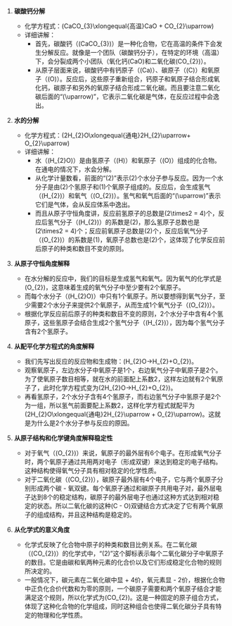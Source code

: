 

1. **碳酸钙分解**
   - 化学方程式：\(CaCO_{3}\xlongequal{高温}CaO + CO_{2}\uparrow\)
   - 详细讲解：
     - 首先，碳酸钙（\(CaCO_{3}\)）是一种化合物，它在高温的条件下会发生分解反应。就像是一个团队（碳酸钙分子），在特定的环境（高温）下，会分裂成两个小团队（氧化钙\(CaO\)和二氧化碳\(CO_{2}\)）。
     - 从原子层面来说，碳酸钙中有钙原子（\(Ca\)）、碳原子（\(C\)）和氧原子（\(O\)）。反应后，这些原子重新组合，钙原子和氧原子结合形成氧化钙，碳原子和另外的氧原子结合形成二氧化碳。而且要注意二氧化碳后面的“\(\uparrow\)”，它表示二氧化碳是气体，在反应过程中会逸出。
2. **水的分解**
   - 化学方程式：\(2H_{2}O\xlongequal{通电}2H_{2}\uparrow+ O_{2}\uparrow\)
   - 详细讲解：
     - 水（\(H_{2}O\)）是由氢原子（\(H\)）和氧原子（\(O\)）组成的化合物。在通电的情况下，水会分解。
     - 从化学计量数看，前面的“\(2\)”表示\(2\)个水分子参与反应。因为一个水分子是由\(2\)个氢原子和\(1\)个氧原子组成的。反应后，会生成氢气（\(H_{2}\)）和氧气（\(O_{2}\)）。氢气和氧气后面的“\(\uparrow\)”表示它们是气体，会从反应体系中逸出。
     - 而且从原子守恒角度讲，反应前氢原子的总数是\(2\times2 = 4\)个，反应后氢气分子（\(H_{2}\)）的系数是\(2\)，那么氢原子总数也是\(2\times2 = 4\)个；反应前氧原子总数是\(2\)个，反应后氧气分子（\(O_{2}\)）的系数是\(1\)，氧原子总数也是\(2\)个，这体现了化学反应前后原子的种类和数目不变的原则。

1. **从原子守恒角度解释**
   - 在水分解的反应中，我们的目标是生成氢气和氧气。因为氧气的化学式是\(O_{2}\)，这意味着生成的氧气分子中至少要有2个氧原子。
   - 而每个水分子（\(H_{2}O\)）中只有1个氧原子。所以要想得到氧气分子，至少需要2个水分子来提供2个氧原子，从而生成1个氧气分子（\(O_{2}\)）。
   - 根据化学反应前后原子的种类和数目不变的原则，2个水分子中含有4个氢原子，这些氢原子会结合生成2个氢气分子（\(H_{2}\)），因为每个氢气分子含有2个氢原子。
2. **从配平化学方程式的角度解释**
   - 我们先写出反应的反应物和生成物：\(H_{2}O→H_{2}+O_{2}\)。
   - 观察氧原子，左边水分子中氧原子是1个，右边氧气分子中氧原子是2个。为了使氧原子数目相等，就在水的前面配上系数2，这样左边就有2个氧原子了，此时化学方程式变为\(2H_{2}O→H_{2}+O_{2}\)。
   - 再看氢原子，2个水分子含有4个氢原子，而右边氢气分子中氢原子是2个为一组，所以氢气前面要配上系数2，这样化学方程式就配平为\(2H_{2}O\xlongequal{通电}2H_{2}\uparrow + O_{2}\uparrow\)。这就是为什么是2个水分子参与反应的原因。

1. **从原子结构和化学键角度解释稳定性**
   - 对于氧气（\(O_{2}\)）来说，氧原子的最外层有6个电子。在形成氧气分子时，两个氧原子通过共用两对电子（形成双键）来达到稳定的电子结构。这种结构使得氧气分子具有相对稳定的化学性质。
   - 对于二氧化碳（\(CO_{2}\)），碳原子最外层有4个电子，它与两个氧原子分别形成两个碳 - 氧双键。每个氧原子通过和碳原子共用电子对，最外层电子达到8个的稳定结构，碳原子的最外层电子也通过这种方式达到相对稳定的状态。所以二氧化碳的这种\(C - O\)双键结合方式决定了它有两个氧原子的组成结构，并且这种结构是稳定的。
2. **从化学式的意义角度**
   - 化学式反映了化合物中原子的种类和数目比例关系。在二氧化碳（\(CO_{2}\)）的化学式中，“\(2\)”这个脚标表示每个二氧化碳分子中氧原子的数目。它是由碳和氧两种元素的化合价以及它们形成稳定化合物的规则所决定的。
   - 一般情况下，碳元素在二氧化碳中显 + 4价，氧元素显 - 2价，根据化合物中正负化合价代数和为零的原则，一个碳原子需要和两个氧原子结合才能满足这个规则，所以化学式为\(CO_{2}\)。这是一种固定的原子组合方式，体现了这种化合物的化学组成，同时这种组合也使得二氧化碳分子具有特定的物理和化学性质。